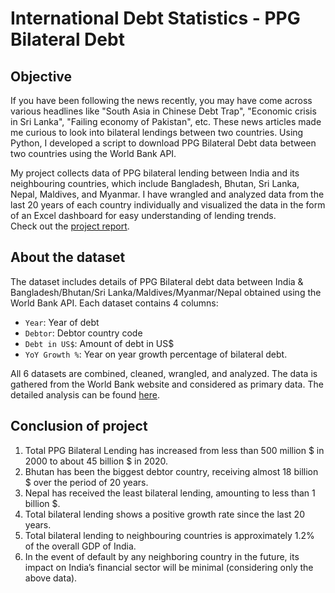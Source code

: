 # International Debt Statistics - PPG Bilateral Debt

## Objective

If you have been following the news recently, you may have come across various headlines like "South Asia in Chinese Debt Trap", "Economic crisis in Sri Lanka", "Failing economy of Pakistan", etc. These news articles made me curious to look into bilateral lendings between two countries. Using Python, I developed a script to download PPG Bilateral Debt data between two countries using the World Bank API.

My project collects data of PPG bilateral lending between India and its neighbouring countries, which include Bangladesh, Bhutan, Sri Lanka, Nepal, Maldives, and Myanmar. I have wrangled and analyzed data from the last 20 years of each country individually and visualized the data in the form of an Excel dashboard for easy understanding of lending trends.  
Check out the [project report](#).

## About the dataset

The dataset includes details of PPG Bilateral debt data between India & Bangladesh/Bhutan/Sri Lanka/Maldives/Myanmar/Nepal obtained using the World Bank API. Each dataset contains 4 columns: 
- `Year`: Year of debt
- `Debtor`: Debtor country code
- `Debt in US$`: Amount of debt in US$
- `YoY Growth %`: Year on year growth percentage of bilateral debt.

All 6 datasets are combined, cleaned, wrangled, and analyzed. The data is gathered from the World Bank website and considered as primary data. The detailed analysis can be found [here](#).

## Conclusion of project

1. Total PPG Bilateral Lending has increased from less than 500 million $ in 2000 to about 45 billion $ in 2020.
2. Bhutan has been the biggest debtor country, receiving almost 18 billion $ over the period of 20 years.
3. Nepal has received the least bilateral lending, amounting to less than 1 billion $.
4. Total bilateral lending shows a positive growth rate since the last 20 years.
5. Total bilateral lending to neighbouring countries is approximately 1.2% of the overall GDP of India.
6. In the event of default by any neighboring country in the future, its impact on India’s financial sector will be minimal (considering only the above data).
